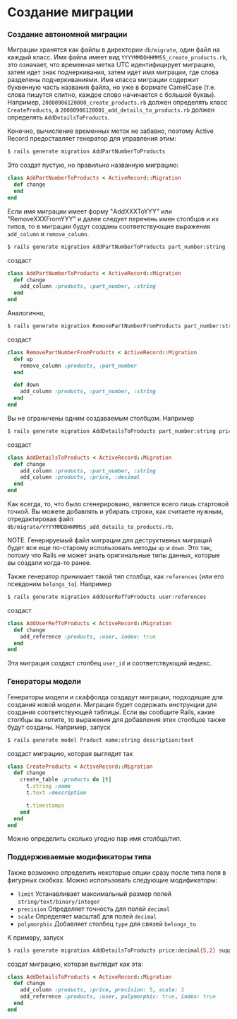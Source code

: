 # Создание миграции

### Создание автономной миграции

Миграции хранятся как файлы в директории `db/migrate`, один файл на каждый класс. Имя файла имеет вид `YYYYMMDDHHMMSS_create_products.rb`, это означает, что временная метка UTC идентифицирует миграцию, затем идет знак подчеркивания, затем идет имя миграции, где слова разделены подчеркиваниями. Имя класса миграции содержит буквенную часть названия файла, но уже в формате CamelCase (т.е. слова пишутся слитно, каждое слово начинается с большой буквы). Например, `20080906120000_create_products.rb` должен определять класс `CreateProducts`, а `20080906120001_add_details_to_products.rb` должен определять `AddDetailsToProducts`.

Конечно, вычисление временных меток не забавно, поэтому Active Record предоставляет генератор для управления этим:

```bash
$ rails generate migration AddPartNumberToProducts
```

Это создат пустую, но правильно названную миграцию:

```ruby
class AddPartNumberToProducts < ActiveRecord::Migration
  def change
  end
end
```

Если имя миграции имеет форму "AddXXXToYYY" или "RemoveXXXFromYYY" и далее следует перечень имен столбцов и их типов, то в миграции будут созданы соответствующие выражения `add_column` и `remove_column`.

```bash
$ rails generate migration AddPartNumberToProducts part_number:string
```

создаст

```ruby
class AddPartNumberToProducts < ActiveRecord::Migration
  def change
    add_column :products, :part_number, :string
  end
end
```

Аналогично,

```bash
$ rails generate migration RemovePartNumberFromProducts part_number:string
```

создаст

```ruby
class RemovePartNumberFromProducts < ActiveRecord::Migration
  def up
    remove_column :products, :part_number
  end

  def down
    add_column :products, :part_number, :string
  end
end
```

Вы не ограничены одним создаваемым столбцом. Например

```bash
$ rails generate migration AddDetailsToProducts part_number:string price:decimal
```

создаст

```ruby
class AddDetailsToProducts < ActiveRecord::Migration
  def change
    add_column :products, :part_number, :string
    add_column :products, :price, :decimal
  end
end
```

Как всегда, то, что было сгенерировано, является всего лишь стартовой точкой. Вы можете добавлять и убирать строки, как считаете нужным, отредактировав файл `db/migrate/YYYYMMDDHHMMSS_add_details_to_products.rb`.

NOTE. Генерируемый файл миграции для деструктивных миграций будет все еще по-старому использовать методы `up` и `down`. Это так, потому что Rails не может знать оригинальные типы данных, которые вы создали когда-то ранее.

Также генератор принимает такой тип столбца, как `references` (или его псевдоним `belongs_to`). Например

```bash
$ rails generate migration AddUserRefToProducts user:references
```

создаст

```ruby
class AddUserRefToProducts < ActiveRecord::Migration
  def change
    add_reference :products, :user, index: true
  end
end
```

Эта миграция создаст столбец `user_id` и соответствующий индекс.

### Генераторы модели

Генераторы модели и скаффолда создадут миграции, подходящие для создания новой модели. Миграция будет содержать инструкции для создания соответствующей таблицы. Если вы сообщите Rails, какие столбцы вы хотите, то выражения для добавления этих столбцов также будут созданы. Например, запуск

```bash
$ rails generate model Product name:string description:text
```

создаст миграцию, которая выглядит так

```ruby
class CreateProducts < ActiveRecord::Migration
  def change
    create_table :products do |t|
      t.string :name
      t.text :description

      t.timestamps
    end
  end
end
```

Можно определить сколько угодно пар имя столбца/тип.

### Поддерживаемые модификаторы типа

Также возможно определить некоторые опции сразу после типа поля в фигурных скобках. Можно использовать следующие модификаторы:

* `limit`        Устанавливает максимальный размер полей `string/text/binary/integer`
* `precision`    Определяет точность для полей `decimal`
* `scale`        Определяет масштаб для полей `decimal`
* `polymorphic`  Добавляет столбец `type` для связей `belongs_to`

К примеру, запуск

```bash
$ rails generate migration AddDetailsToProducts price:decimal{5,2} supplier:references{polymorphic}
```

создат миграцию, которая выглядит как эта:

```ruby
class AddDetailsToProducts < ActiveRecord::Migration
  def change
    add_column :products, :price, precision: 5, scale: 2
    add_reference :products, :user, polymorphic: true, index: true
  end
end
```
